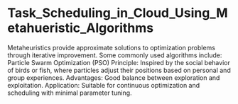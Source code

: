 # Task_Scheduling_in_Cloud_Using_Metahueristic_Algorithms
Metaheuristics provide approximate solutions to optimization problems through iterative improvement. Some commonly used algorithms include:
 Particle Swarm Optimization (PSO)
Principle: Inspired by the social behavior of birds or fish, where particles adjust their positions based on personal and group experiences.
Advantages: Good balance between exploration and exploitation.
Application: Suitable for continuous optimization and scheduling with minimal parameter tuning.
